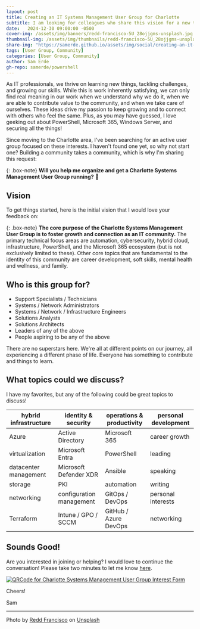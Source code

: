```yaml
---
layout: post
title: Creating an IT Systems Management User Group for Charlotte
subtitle: I am looking for colleagues who share this vision for a new tech community in CLT that focuses on cybersecurity, Microsoft 365, on-premises and cloud infrastructure, PowerShell, and personal growth!
date:   2024-12-30 09:00:00 -0500
cover-img: /assets/img/banners/redd-francisco-5U_28ojjgms-unsplash.jpg
thumbnail-img: /assets/img/thumbnails/redd-francisco-5U_28ojjgms-unsplash.jpg
share-img: "https://samerde.github.io/assets/img/social/creating-an-it-systems-management-user-group-for-charlotte.png"
tags: [User Group, Community]
categories: [User Group, Community]
author: Sam Erde
gh-repo: samerde/powershell
---
```


As IT professionals, we thrive on learning new things, tackling challenges, and growing our skills. While this is work inherently satisfying, we can only find real meaning in our work when we understand why we do it, when we are able to contribute value to the community, and when we take care of ourselves. These ideas drive my passion to keep growing and to connect with others who feel the same. Plus, as you may have guessed, I love geeking out about PowerShell, Microsoft 365, Windows Server, and securing all the things!

Since moving to the Charlotte area, I've been searching for an active user group focused on these interests. I haven't found one yet, so why not start one? Building a community takes a community, which is why I'm sharing this request:

{: .box-note}
**Will you help me organize and get a Charlotte Systems Management User Group running?** 🙏

## Vision

To get things started, here is the initial vision that I would love your feedback on:

{: .box-note}
**The core purpose of the Charlotte Systems Management User Group is to foster growth and connection as an IT community.** The primary technical focus areas are automation, cybersecurity, hybrid cloud, infrastructure, PowerShell, and the Microsoft 365 ecosystem (but is not exclusively limited to these). Other core topics that are fundamental to the identity of this community are career development, soft skills, mental health and wellness, and family.

## Who is this group for?

- Support Specialists / Technicians
- Systems / Network Administrators
- Systems / Network / Infrastructure Engineers
- Solutions Analysts
- Solutions Architects
- Leaders of any of the above
- People aspiring to be any of the above

There are no superstars here. We're all at different points on our journey, all experiencing a different phase of life. Everyone has something to contribute and things to learn.

## What topics could we discuss?

I have my favorites, but any of the following could be great topics to discuss!

| hybrid infrastructure | identity & security      | operations & productivity | personal development |
|-----------------------|--------------------------|---------------------------|----------------------|
| Azure                 | Active Directory         | Microsoft 365             | career growth        |
| virtualization        | Microsoft Entra          | PowerShell                | leading              |
| datacenter management | Microsoft Defender XDR   | Ansible                   | speaking             |
| storage               | PKI                      | automation                | writing              |
| networking            | configuration management | GitOps / DevOps           | personal interests   |
| Terraform             | Intune / GPO / SCCM      | GitHub / Azure DevOps     | networking           |

## Sounds Good!

Are you interested in joining or helping? I would love to continue the conversation! Please take two minutes to let me know [here](https://forms.office.com/r/zYrH0QFAbv).

[![QRCode for Charlotte Systems Management User Group Interest Form](https://samerde.github.io/assets/img/content/QRCode-for-Charlotte-Systems-Management-User-Group-Interest-Form.png)](https://forms.office.com/r/zYrH0QFAbv)

Cheers!

Sam

---

Photo by <a href="https://unsplash.com/@reddfrancisco?utm_content=creditCopyText&utm_medium=referral&utm_source=unsplash">Redd Francisco</a> on <a href="https://unsplash.com/photos/people-sitting-on-chair-5U_28ojjgms?utm_content=creditCopyText&utm_medium=referral&utm_source=unsplash">Unsplash</a>
